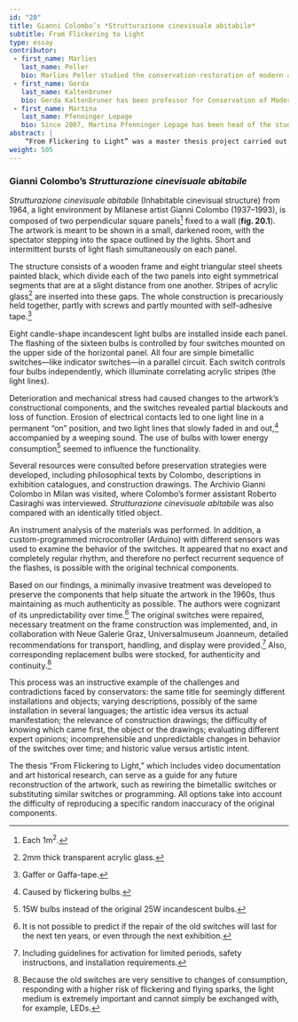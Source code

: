 ```yaml
---
id: "20"
title: Gianni Colombo’s *Strutturazione cinevisuale abitabile*
subtitle: From Flickering to Light
type: essay
contributor:
 - first_name: Marlies
   last_name: Peller
   bio: Marlies Peller studied the conservation-restoration of modern and contemporary art at the Academy of Fine Arts, Vienna, graduating in 2014. She was assistant conservator at documenta 13 Kassel (2012) and research assistant (head of studio, conservation of modern and contemporary art) at the Academy of Fine Arts, Vienna (2014–16). She has also been a freelancer at Museum Moderner Kunst Stiftung Ludwig (mumok), Vienna.
 - first_name: Gerda
   last_name: Kaltenbruner
   bio: Gerda Kaltenbruner has been professor for Conservation of Modern and Contemporary Art at the Academy of Fine Arts, Vienna, since 2005. She held various positions prior to that, including head of conservation at the Kunstmuseum Bonn, and conservator at the office for the Preservation of Historical Monuments, North Rhine-Westphalia. She received her MA in Conservation at the Academy of Fine Arts, Vienna.
 - first_name: Martina
   last_name: Pfenninger Lepage
   bio: Since 2007, Martina Pfenninger Lepage has been head of the studio for Conservation of Modern and Contemporary Art at the Academy of Fine Arts, Vienna. She holds a diploma in conservation-restoration of modern materials and media from the University of Applied Sciences in Bern, Switzerland.
abstract: |
    “From Flickering to Light” was a master thesis project carried out in 2014 at the Institut für Konservierung und Restaurierung, Akademie der Bildenden Künste. It was based on *Strutturazione cinevisuale abitabile* (1964), a light-kinetic artwork by Milanese artist Gianni Colombo (1937–1993), now in the collection of Austria’s Neue Galerie Graz, Universalmuseum Joanneum. Malfunctioning technical components restricted exhibition of the artwork. Based on in-depth research into the artist’s conception, the history of the object, and its technology, preservation strategies were developed that focused on the installation’s electrical and technical issues.
weight: 505
---
```


### Gianni Colombo’s *Strutturazione cinevisuale abitabile*

*Strutturazione cinevisuale abitabile* (Inhabitable cinevisual structure) from 1964, a light environment by Milanese artist Gianni Colombo (1937–1993), is composed of two perpendicular square panels[^1] fixed to a wall (**fig. 20.1**). The artwork is meant to be shown in a small, darkened room, with the spectator stepping into the space outlined by the lights. Short and intermittent bursts of light flash simultaneously on each panel.

The structure consists of a wooden frame and eight triangular steel sheets painted black, which divide each of the two panels into eight symmetrical segments that are at a slight distance from one another. Stripes of acrylic glass[^2] are inserted into these gaps. The whole construction is precariously held together, partly with screws and partly mounted with self-adhesive tape.[^3]

Eight candle-shape incandescent light bulbs are installed inside each panel. The flashing of the sixteen bulbs is controlled by four switches mounted on the upper side of the horizontal panel. All four are simple bimetallic switches—like indicator switches—in a parallel circuit. Each switch controls four bulbs independently, which illuminate correlating acrylic stripes (the light lines).

Deterioration and mechanical stress had caused changes to the artwork’s constructional components, and the switches revealed partial blackouts and loss of function. Erosion of electrical contacts led to one light line in a permanent “on” position, and two light lines that slowly faded in and out,[^4] accompanied by a weeping sound. The use of bulbs with lower energy consumption[^5] seemed to influence the functionality.

Several resources were consulted before preservation strategies were developed, including philosophical texts by Colombo, descriptions in exhibition catalogues, and construction drawings. The Archivio Gianni Colombo in Milan was visited, where Colombo’s former assistant Roberto Casiraghi was interviewed. *Strutturazione cinevisuale abitabile* was also compared with an identically titled object.

An instrument analysis of the materials was performed. In addition, a custom-programmed microcontroller (Arduino) with different sensors was used to examine the behavior of the switches. It appeared that no exact and completely regular rhythm, and therefore no perfect recurrent sequence of the flashes, is possible with the original technical components.

Based on our findings, a minimally invasive treatment was developed to preserve the components that help situate the artwork in the 1960s, thus maintaining as much authenticity as possible. The authors were cognizant of its unpredictability over time.[^6] The original switches were repaired, necessary treatment on the frame construction was implemented, and, in collaboration with Neue Galerie Graz, Universalmuseum Joanneum, detailed recommendations for transport, handling, and display were provided.[^7] Also, corresponding replacement bulbs were stocked, for authenticity and continuity.[^8]

This process was an instructive example of the challenges and contradictions faced by conservators: the same title for seemingly different installations and objects; varying descriptions, possibly of the same installation in several languages; the artistic idea versus its actual manifestation; the relevance of construction drawings; the difficulty of knowing which came first, the object or the drawings; evaluating different expert opinions; incomprehensible and unpredictable changes in behavior of the switches over time; and historic value versus artistic intent.

The thesis “From Flickering to Light,” which includes video documentation and art historical research, can serve as a guide for any future reconstruction of the artwork, such as rewiring the bimetallic switches or substituting similar switches or programming. All options take into account the difficulty of reproducing a specific random inaccuracy of the original components.

[^1]: Each 1m<sup>2</sup>.

[^2]: 2mm thick transparent acrylic glass.

[^3]: Gaffer or Gaffa-tape.

[^4]: Caused by flickering bulbs.

[^5]: 15W bulbs instead of the original 25W incandescent bulbs.

[^6]: It is not possible to predict if the repair of the old switches will last for the next ten years, or even through the next exhibition.

[^7]: Including guidelines for activation for limited periods, safety instructions, and installation requirements.

[^8]: Because the old switches are very sensitive to changes of consumption, responding with a higher risk of flickering and flying sparks, the light medium is extremely important and cannot simply be exchanged with, for example, LEDs.
